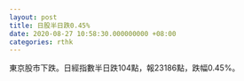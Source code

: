 ```yaml
---
layout: post
title: 日股半日跌0.45%
date: 2020-08-27 10:58:30.000000000 +08:00
categories: rthk
---
```


東京股市下跌。日經指數半日跌104點，報23186點，跌幅0.45%。
